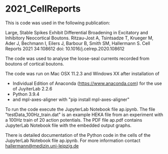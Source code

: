 # 2021_CellReports
This is code was used in the following publication:

Large, Stable Spikes Exhibit Differential Broadening in Excitatory and Inhibitory Neocortical Boutons.
Ritzau-Jost A, Tsintsadze T, Krueger M, Ader J, Bechmann I, Eilers J, Barbour B, Smith SM, Hallermann S.
Cell Reports 2021 34:108612
doi: 10.1016/j.celrep.2020.108612

The code was used to analyse the loose-seal currents recorded from boutons of cortical boutons. 

The code was run on Mac OSX 11.2.3 and Windows XX after installation of 
- Individual Edition of Anaconda (https://www.anaconda.com) for the use of JuyiterLab 2.2.6 
- Python 3.9.4
- and mpl-axes-aligner with "pip install mpl-axes-aligner"

To run the code execute the JupyterLab Notebook file ap.ipynb.
The file "testData_100Hz_train.dat" is an example HEKA file from an experiment with a 100Hz train of 20 action potentials.
The PDF file ap.pdf contains JupyterLab Notebook file with the embedded output graphs.

There is detailed documentation of the Python code in the cells of the JupyterLab Notebook file ap.ipynb. For more information contact hallermann@medizin.uni-leipzig.de
